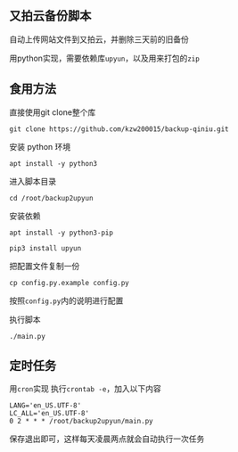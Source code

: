## 又拍云备份脚本

自动上传网站文件到又拍云，并删除三天前的旧备份

用python实现，需要依赖库`upyun`，以及用来打包的`zip`

## 食用方法

直接使用git clone整个库

`git clone https://github.com/kzw200015/backup-qiniu.git`

安装 python 环境

`apt install -y python3`

进入脚本目录

`cd /root/backup2upyun`

安装依赖

`apt install -y python3-pip`

`pip3 install upyun`

把配置文件复制一份

`cp config.py.example config.py`

按照`config.py`内的说明进行配置

执行脚本

`./main.py`

## 定时任务
用`cron`实现
执行`crontab -e`，加入以下内容
```
LANG='en_US.UTF-8'
LC_ALL='en_US.UTF-8'
0 2 * * * /root/backup2upyun/main.py
```
保存退出即可，这样每天凌晨两点就会自动执行一次任务
